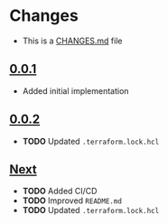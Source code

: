 # Changes
- This is a [CHANGES.md](https://go.s3d.club/changes/) file

## [0.0.1](https://go.s3d.club/terraform-aws-sg_ingress_ssh/work/0.0.1)
- Added initial implementation

## [0.0.2](https://go.s3d.club/terraform-aws-sg_ingress_ssh/work/0.0.2)
- **TODO** Updated `.terraform.lock.hcl`

## [Next](https://go.s3d.club/terraform-aws-sg_ingress_ssh/next)
- **TODO** Added CI/CD
- **TODO** Improved `README.md`
- **TODO** Updated `.terraform.lock.hcl`
